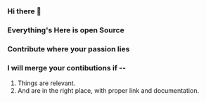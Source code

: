 ### Hi there 👋

### Everything's Here is open Source

### Contribute where your passion lies

### I will merge your contibutions if --
1. Things are relevant.
2. And are in the right place, with proper link and documentation.

<!--
**coolanant/coolanant** is a ✨ _special_ ✨ repository because its `README.md` (this file) appears on your GitHub profile.

Here are some ideas to get you started:

- 🔭 I’m currently working on ...
- 🌱 I’m currently learning ...
- 👯 I’m looking to collaborate on ...
- 🤔 I’m looking for help with ...
- 💬 Ask me about ...
- 📫 How to reach me: ...
- 😄 Pronouns: ...
- ⚡ Fun fact: ...
-->
